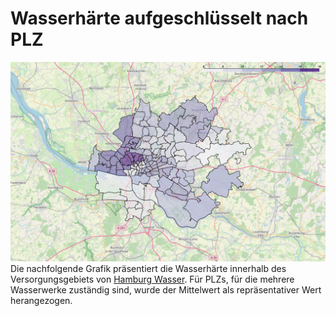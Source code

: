 # Wasserhärte aufgeschlüsselt nach PLZ 
![result.png](result.png)  
Die nachfolgende Grafik präsentiert die Wasserhärte innerhalb des Versorgungsgebiets von 
[Hamburg Wasser](https://www.hamburgwasser.de/startseite). Für PLZs, für die mehrere Wasserwerke zuständig sind, wurde 
der Mittelwert als repräsentativer Wert herangezogen.